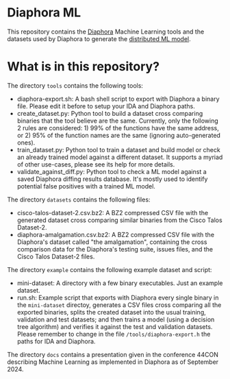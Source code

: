 # Diaphora ML

This repository contains the [Diaphora](https://github.com/joxeankoret/diaphora) Machine Learning tools and the datasets used by Diaphora to generate the [distributed ML model](https://github.com/joxeankoret/diaphora/blob/master/ml/diaphora-amalgamation-model.pkl).

# What is in this repository?

The directory `tools` contains the following tools:
 * diaphora-export.sh: A bash shell script to export with Diaphora a binary file. Please edit it before to setup your IDA and Diaphora paths.
 * create_dataset.py: Python tool to build a dataset cross comparing binaries that the tool believe are the same. Currently, only the following 2 rules are considered: 1) 99% of the functions have the same address, or 2) 95% of the function names are the same (ignoring auto-generated ones).
 * train_dataset.py: Python tool to train a dataset and build model or check an already trained model against a different dataset. It supports a myriad of other use-cases, please see its help for more details.
 * validate_against_diff.py: Python tool to check a ML model against a saved Diaphora diffing results database. It's mostly used to identify potential false positives with a trained ML model.

The directory `datasets` contains the following files:
 * cisco-talos-dataset-2.csv.bz2: A BZ2 compressed CSV file with the generated dataset cross comparing similar binaries from the Cisco Talos Dataset-2.
 * diaphora-amalgamation.csv.bz2: A BZ2 compressed CSV file with the Diaphora's dataset called "the amalgamation", containing the cross comparison data for the Diaphora's testing suite, issues files, and the Cisco Talos Dataset-2 files.

The directory `example` contains the following example dataset and script:
 * mini-dataset: A directory with a few binary executables. Just an example dataset.
 * run.sh: Example script that exports with Diaphora every single binary in the `mini-dataset` directoy, generates a CSV files cross comparing all the exported binaries, splits the created dataset into the usual training, validation and test datasets; and then trains a model (using a decision tree algorithm) and verifies it against the test and validation datasets. Please remember to change in the file `/tools/diaphora-export.h` the paths for IDA and Diaphora.
 
The directory `docs` contains a presentation given in the conference 44CON describing Machine Learning as implemented in Diaphora as of September 2024.
